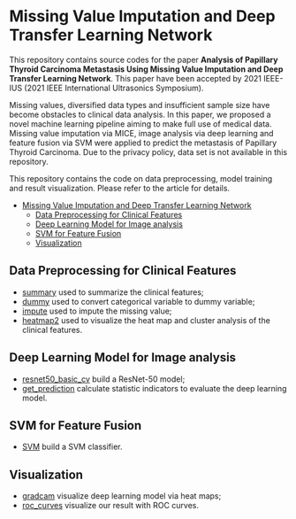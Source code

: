 # Missing Value Imputation and Deep Transfer Learning Network

This repository contains source codes for the paper **Analysis of Papillary Thyroid Carcinoma Metastasis Using Missing Value Imputation and Deep Transfer Learning Network**. This paper have been accepted by 2021 IEEE-IUS (2021 IEEE International Ultrasonics Symposium).

Missing values, diversified data types and insufficient sample size have become obstacles to clinical data analysis. In this paper, we proposed a novel machine learning pipeline aiming to make full use of medical data. Missing value imputation via MICE, image analysis via deep learning and feature fusion via SVM were applied to predict the metastasis of Papillary Thyroid Carcinoma. Due to the privacy policy, data set is not  available in this repository.

This repository contains the code on data preprocessing, model training and result visualization. Please refer to the article for details.

- [Missing Value Imputation and Deep Transfer Learning Network](#missing-value-imputation-and-deep-transfer-learning-network)
  - [Data Preprocessing for Clinical Features](#data-preprocessing-for-clinical-features)
  - [Deep Learning Model for Image analysis]()
  - [SVM for Feature Fusion]()
  - [Visualization](#visualization)


## Data Preprocessing for Clinical Features
* [summary](summary.R) used to summarize the clinical features;
* [dummy](dummy.R) used to convert categorical variable to dummy variable;
* [impute](impute.R) used to impute the missing value;
* [heatmap2](heatmap2.R) used to visualize the heat map and cluster analysis of the clinical features.
  
## Deep Learning Model for Image analysis
* [resnet50_basic_cv](resnet50_basic_cv.ipynb) build a ResNet-50 model;
* [get_prediction](get_prediction.ipynb) calculate statistic indicators to evaluate the deep learning model.

## SVM for Feature Fusion
* [SVM](SVM.ipynb) build a SVM classifier.

## Visualization
* [gradcam](gradcam.py) visualize deep learning model via heat maps;
* [roc_curves](roc_curves.ipynb) visualize our result with ROC curves.




